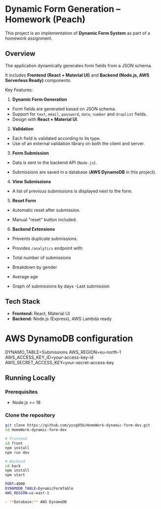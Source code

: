 # Dynamic Form Generation – Homework (Peach)

This project is an implementation of **Dynamic Form System** as part of a homework assignment.

## Overview
The application dynamically generates form fields from a JSON schema.

It includes **Frontend (React + Material UI)** and **Backend (Node.js, AWS Serverless Ready)** components.

Key Features:

1. **Dynamic Form Generation**
- Form fields are generated based on JSON schema.
- Support for `text`, `email`, `password`, `date`, `number` and `droplist` fields.
- Design with **React + Material UI**.

2. **Validation**
- Each field is validated according to its type.
- Use of an external validation library on both the client and server.

3. **Form Submission**
- Data is sent to the backend API (`Node.js`).

- Submissions are saved in a database (**AWS DynamoDB** in this project).

4. **View Submissions**
- A list of previous submissions is displayed next to the form.

5. **Reset Form**
- Automatic reset after submission.

- Manual "reset" button included.

6. **Backend Extensions**
- Prevents duplicate submissions.

- Provides `/analytics` endpoint with:
- Total number of submissions
- Breakdown by gender
- Average age
- Graph of submissions by days
-Last submission

## Tech Stack
- **Frontend:** React, Material UI
- **Backend:** Node.js (Express), AWS Lambda ready

# AWS DynamoDB configuration
DYNAMO_TABLE=Submissions
AWS_REGION=eu-north-1
AWS_ACCESS_KEY_ID=your-access-key-id
AWS_SECRET_ACCESS_KEY=your-secret-access-key

## Running Locally

### Prerequisites
- Node.js >= 18

### Clone the repository
```bash
git clone https://github.com/yosg050/HomeWork-dynamic-form-dev.git
cd HomeWork-dynamic-form-dev

# Frontend
cd front
npm install
npm run dev

# Backend
cd back
npm install
npm start

PORT=4000
DYNAMODB_TABLE=DynamicFormTable
AWS_REGION=us-east-1

- **Database:** AWS DynamoDB


